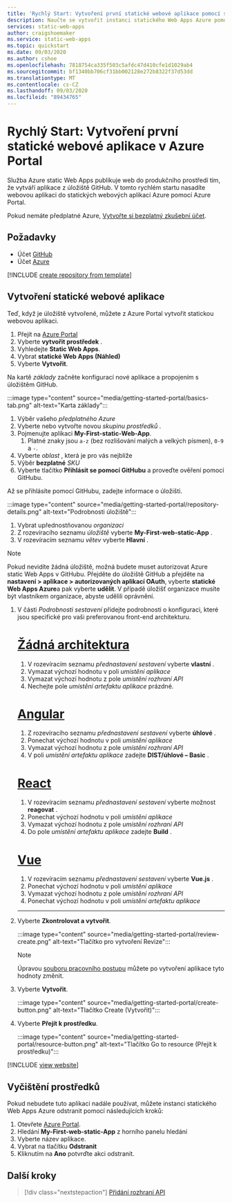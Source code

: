 ```yaml
---
title: 'Rychlý Start: Vytvoření první statické webové aplikace pomocí statického Web Apps Azure pomocí Azure Portal'
description: Naučte se vytvořit instanci statického Web Apps Azure pomocí Azure Portal.
services: static-web-apps
author: craigshoemaker
ms.service: static-web-apps
ms.topic: quickstart
ms.date: 09/03/2020
ms.author: cshoe
ms.openlocfilehash: 7818754ca335f503c5afdc47d410cfe1d1029ab4
ms.sourcegitcommit: bf1340bb706cf31bb002128e272b8322f37d53dd
ms.translationtype: MT
ms.contentlocale: cs-CZ
ms.lasthandoff: 09/03/2020
ms.locfileid: "89434765"
---
```

# <a name="quickstart-building-your-first-static-web-app-in-the-azure-portal"></a>Rychlý Start: Vytvoření první statické webové aplikace v Azure Portal

Služba Azure static Web Apps publikuje web do produkčního prostředí tím, že vytváří aplikace z úložiště GitHub. V tomto rychlém startu nasadíte webovou aplikaci do statických webových aplikací Azure pomocí Azure Portal.

Pokud nemáte předplatné Azure, [Vytvořte si bezplatný zkušební účet](https://azure.microsoft.com/free).

## <a name="prerequisites"></a>Požadavky

- Účet [GitHub](https://github.com)
- Účet [Azure](https://portal.azure.com)

[!INCLUDE [create repository from template](../../includes/static-web-apps-get-started-create-repo.md)]

## <a name="create-a-static-web-app"></a>Vytvoření statické webové aplikace

Teď, když je úložiště vytvořené, můžete z Azure Portal vytvořit statickou webovou aplikaci.

1. Přejít na [Azure Portal](https://portal.azure.com)
1. Vyberte **vytvořit prostředek** .
1. Vyhledejte **Static Web Apps**.
1. Vybrat **statické Web Apps (Náhled)**
1. Vyberte **Vytvořit**.

Na kartě _základy_ začněte konfigurací nové aplikace a propojením s úložištěm GitHub.

:::image type="content" source="media/getting-started-portal/basics-tab.png" alt-text="Karta základy":::

1. Výběr vašeho _předplatného Azure_
1. Vyberte nebo vytvořte novou _skupinu prostředků_ .
1. Pojmenujte aplikaci **My-First-static-Web-App**.
      1. Platné znaky jsou `a-z` (bez rozlišování malých a velkých písmen), `0-9` a `-`.
1. Vyberte _oblast_ , která je pro vás nejblíže
1. Výběr **bezplatné** _SKU_
1. Vyberte tlačítko **Přihlásit se pomocí GitHubu** a proveďte ověření pomocí GitHubu.

Až se přihlásíte pomocí GitHubu, zadejte informace o úložišti.

:::image type="content" source="media/getting-started-portal/repository-details.png" alt-text="Podrobnosti úložiště":::

1. Vybrat upřednostňovanou _organizaci_
1. Z rozevíracího seznamu _úložiště_ vyberte **My-First-web-static-App** .
1. V rozevíracím seznamu _větev_ vyberte **Hlavní** .

> [!NOTE]
> Pokud nevidíte žádná úložiště, možná budete muset autorizovat Azure static Web Apps v GitHubu. Přejděte do úložiště GitHub a přejděte na **nastavení > aplikace > autorizovaných aplikací OAuth**, vyberte **statické Web Apps Azure**a pak vyberte **udělit**. V případě úložišť organizace musíte být vlastníkem organizace, abyste udělili oprávnění.

1. V části _Podrobnosti sestavení_ přidejte podrobnosti o konfiguraci, které jsou specifické pro vaši preferovanou front-end architekturu.

    # <a name="no-framework"></a>[Žádná architektura](#tab/vanilla-javascript)

    1. V rozevíracím seznamu _přednastavení sestavení_ vyberte **vlastní** .
    1. Vymazat výchozí hodnotu v poli _umístění aplikace_
    1. Vymazat výchozí hodnotu z pole _umístění rozhraní API_
    1. Nechejte pole _umístění artefaktu aplikace_ prázdné.

    # <a name="angular"></a>[Angular](#tab/angular)

    1. Z rozevíracího seznamu _přednastavení sestavení_ vyberte **úhlové** .
    1. Ponechat výchozí hodnotu v poli _umístění aplikace_
    1. Vymazat výchozí hodnotu z pole _umístění rozhraní API_
    1. V poli _umístění artefaktu aplikace_ zadejte **DIST/úhlové – Basic** .

    # <a name="react"></a>[React](#tab/react)

    1. V rozevíracím seznamu _přednastavení sestavení_ vyberte možnost **reagovat** .
    1. Ponechat výchozí hodnotu v poli _umístění aplikace_
    1. Vymazat výchozí hodnotu z pole _umístění rozhraní API_
    1. Do pole _umístění artefaktu aplikace_ zadejte **Build** .

    # <a name="vue"></a>[Vue](#tab/vue)

    1. V rozevíracím seznamu _přednastavení sestavení_ vyberte **Vue.js** .
    1. Ponechat výchozí hodnotu v poli _umístění aplikace_
    1. Vymazat výchozí hodnotu z pole _umístění rozhraní API_
    1. Ponechat výchozí hodnotu v poli _umístění artefaktu aplikace_

    ---

1. Vyberte **Zkontrolovat a vytvořit**.

    :::image type="content" source="media/getting-started-portal/review-create.png" alt-text="Tlačítko pro vytvoření Revize":::

    > [!NOTE]
    > Úpravou [souboru pracovního postupu](github-actions-workflow.md) můžete po vytvoření aplikace tyto hodnoty změnit.

1. Vyberte **Vytvořit**.

    :::image type="content" source="media/getting-started-portal/create-button.png" alt-text="Tlačítko Create (Vytvořit)":::

1. Vyberte **Přejít k prostředku**.

    :::image type="content" source="media/getting-started-portal/resource-button.png" alt-text="Tlačítko Go to resource (Přejít k prostředku)":::

[!INCLUDE [view website](../../includes/static-web-apps-get-started-view-website.md)]

## <a name="clean-up-resources"></a>Vyčištění prostředků

Pokud nebudete tuto aplikaci nadále používat, můžete instanci statického Web Apps Azure odstranit pomocí následujících kroků:

1. Otevřete [Azure Portal](https://portal.azure.com).
1. Hledání **My-First-web-static-App** z horního panelu hledání
1. Vyberte název aplikace.
1. Vybrat na tlačítku **Odstranit**
1. Kliknutím na **Ano** potvrďte akci odstranit.

## <a name="next-steps"></a>Další kroky

> [!div class="nextstepaction"]
> [Přidání rozhraní API](add-api.md)
